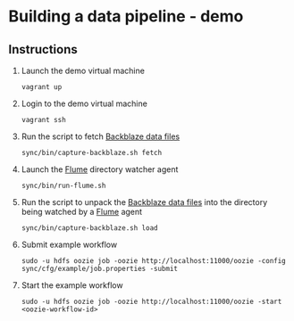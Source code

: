# Building a data pipeline - demo

## Instructions

1. Launch the demo virtual machine
	
	```
	vagrant up
	```
	
2. Login to the demo virtual machine

	```
	vagrant ssh
	```
	
3. Run the script to fetch [Backblaze data files](https://www.backblaze.com/b2/hard-drive-test-data.html)

	```
	sync/bin/capture-backblaze.sh fetch
	```

4. Launch the [Flume](http://flume.apache.org) directory watcher agent

	```
	sync/bin/run-flume.sh
	```
	
5. Run the script to unpack the [Backblaze data files](https://www.backblaze.com/b2/hard-drive-test-data.html) into the directory being watched by a [Flume](http://flume.apache.org) agent

	```
	sync/bin/capture-backblaze.sh load
	```

6. Submit example workflow

	```
	sudo -u hdfs oozie job -oozie http://localhost:11000/oozie -config sync/cfg/example/job.properties -submit
	```

7. Start the example workflow 

	```
	sudo -u hdfs oozie job -oozie http://localhost:11000/oozie -start <oozie-workflow-id>
	```
